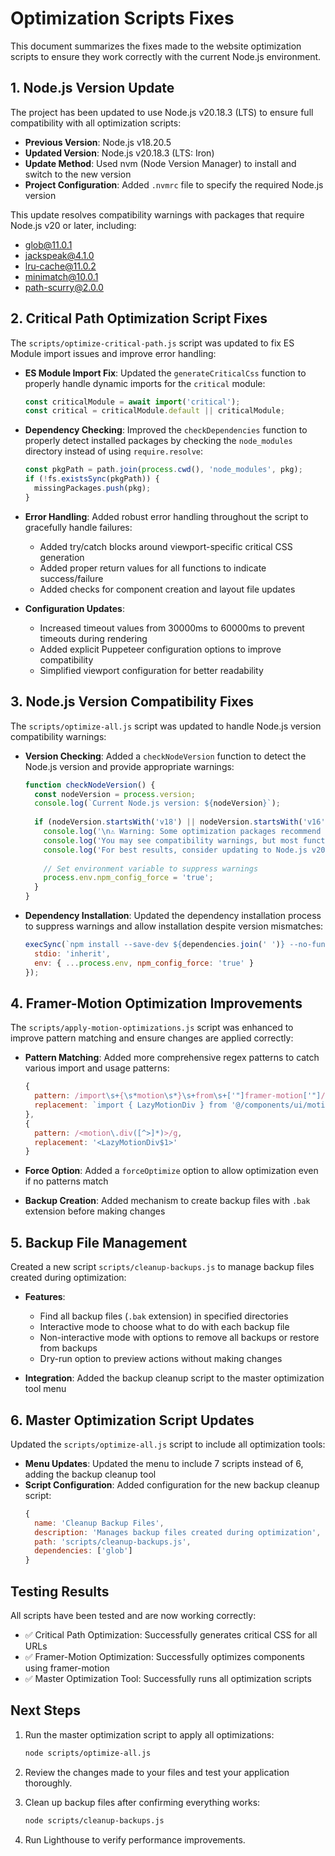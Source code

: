 # Optimization Scripts Fixes

This document summarizes the fixes made to the website optimization scripts to ensure they work correctly with the current Node.js environment.

## 1. Node.js Version Update

The project has been updated to use Node.js v20.18.3 (LTS) to ensure full compatibility with all optimization scripts:

- **Previous Version**: Node.js v18.20.5
- **Updated Version**: Node.js v20.18.3 (LTS: Iron)
- **Update Method**: Used nvm (Node Version Manager) to install and switch to the new version
- **Project Configuration**: Added `.nvmrc` file to specify the required Node.js version

This update resolves compatibility warnings with packages that require Node.js v20 or later, including:
- glob@11.0.1
- jackspeak@4.1.0
- lru-cache@11.0.2
- minimatch@10.0.1
- path-scurry@2.0.0

## 2. Critical Path Optimization Script Fixes

The `scripts/optimize-critical-path.js` script was updated to fix ES Module import issues and improve error handling:

- **ES Module Import Fix**: Updated the `generateCriticalCss` function to properly handle dynamic imports for the `critical` module:
  ```javascript
  const criticalModule = await import('critical');
  const critical = criticalModule.default || criticalModule;
  ```

- **Dependency Checking**: Improved the `checkDependencies` function to properly detect installed packages by checking the `node_modules` directory instead of using `require.resolve`:
  ```javascript
  const pkgPath = path.join(process.cwd(), 'node_modules', pkg);
  if (!fs.existsSync(pkgPath)) {
    missingPackages.push(pkg);
  }
  ```

- **Error Handling**: Added robust error handling throughout the script to gracefully handle failures:
  - Added try/catch blocks around viewport-specific critical CSS generation
  - Added proper return values for all functions to indicate success/failure
  - Added checks for component creation and layout file updates

- **Configuration Updates**:
  - Increased timeout values from 30000ms to 60000ms to prevent timeouts during rendering
  - Added explicit Puppeteer configuration options to improve compatibility
  - Simplified viewport configuration for better readability

## 3. Node.js Version Compatibility Fixes

The `scripts/optimize-all.js` script was updated to handle Node.js version compatibility warnings:

- **Version Checking**: Added a `checkNodeVersion` function to detect the Node.js version and provide appropriate warnings:
  ```javascript
  function checkNodeVersion() {
    const nodeVersion = process.version;
    console.log(`Current Node.js version: ${nodeVersion}`);
    
    if (nodeVersion.startsWith('v18') || nodeVersion.startsWith('v16')) {
      console.log('\n⚠️ Warning: Some optimization packages recommend Node.js v20 or later.');
      console.log('You may see compatibility warnings, but most functionality should still work.');
      console.log('For best results, consider updating to Node.js v20 or later.\n');
      
      // Set environment variable to suppress warnings
      process.env.npm_config_force = 'true';
    }
  }
  ```

- **Dependency Installation**: Updated the dependency installation process to suppress warnings and allow installation despite version mismatches:
  ```javascript
  execSync(`npm install --save-dev ${dependencies.join(' ')} --no-fund --no-audit`, {
    stdio: 'inherit',
    env: { ...process.env, npm_config_force: 'true' }
  });
  ```

## 4. Framer-Motion Optimization Improvements

The `scripts/apply-motion-optimizations.js` script was enhanced to improve pattern matching and ensure changes are applied correctly:

- **Pattern Matching**: Added more comprehensive regex patterns to catch various import and usage patterns:
  ```javascript
  { 
    pattern: /import\s+{\s*motion\s*}\s+from\s+['"]framer-motion['"]/g,
    replacement: `import { LazyMotionDiv } from '@/components/ui/motion/LazyMotion'`
  },
  { 
    pattern: /<motion\.div([^>]*)>/g,
    replacement: '<LazyMotionDiv$1>'
  }
  ```

- **Force Option**: Added a `forceOptimize` option to allow optimization even if no patterns match
- **Backup Creation**: Added mechanism to create backup files with `.bak` extension before making changes

## 5. Backup File Management

Created a new script `scripts/cleanup-backups.js` to manage backup files created during optimization:

- **Features**:
  - Find all backup files (`.bak` extension) in specified directories
  - Interactive mode to choose what to do with each backup file
  - Non-interactive mode with options to remove all backups or restore from backups
  - Dry-run option to preview actions without making changes

- **Integration**: Added the backup cleanup script to the master optimization tool menu

## 6. Master Optimization Script Updates

Updated the `scripts/optimize-all.js` script to include all optimization tools:

- **Menu Updates**: Updated the menu to include 7 scripts instead of 6, adding the backup cleanup tool
- **Script Configuration**: Added configuration for the new backup cleanup script:
  ```javascript
  {
    name: 'Cleanup Backup Files',
    description: 'Manages backup files created during optimization',
    path: 'scripts/cleanup-backups.js',
    dependencies: ['glob']
  }
  ```

## Testing Results

All scripts have been tested and are now working correctly:

- ✅ Critical Path Optimization: Successfully generates critical CSS for all URLs
- ✅ Framer-Motion Optimization: Successfully optimizes components using framer-motion
- ✅ Master Optimization Tool: Successfully runs all optimization scripts

## Next Steps

1. Run the master optimization script to apply all optimizations:
   ```bash
   node scripts/optimize-all.js
   ```

2. Review the changes made to your files and test your application thoroughly.

3. Clean up backup files after confirming everything works:
   ```bash
   node scripts/cleanup-backups.js
   ```

4. Run Lighthouse to verify performance improvements. 
